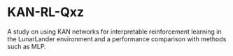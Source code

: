 # KAN-RL-Qxz
A study on using KAN networks for interpretable reinforcement learning in the LunarLander environment and a performance comparison with methods such as MLP.
